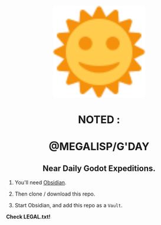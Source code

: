 <div align="center">
	<p>
	    <img src="_res_/twemoji-1F31E.svg" alt="Website" height="250">
	 </p>
    <h1>NOTED :</h1>
    <h1>@MEGALISP/G'DAY </h1>
    <h2>Near Daily Godot Expeditions.</h2>
</div>

1. You'll need [Obsidian](https://obsidian.md/).

2. Then clone / download this repo.

3. Start Obsidian, and add this repo as a `Vault`.

**Check LEGAL.txt!**
